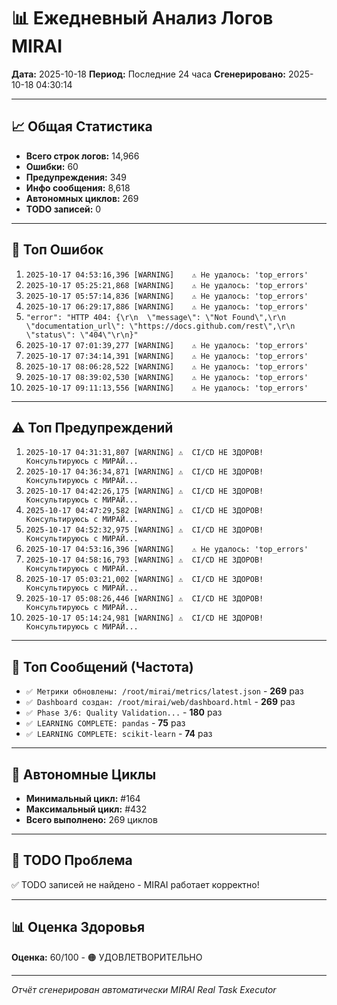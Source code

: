 # 📊 Ежедневный Анализ Логов MIRAI

**Дата:** 2025-10-18
**Период:** Последние 24 часа
**Сгенерировано:** 2025-10-18 04:30:14

---

## 📈 Общая Статистика

- **Всего строк логов:** 14,966
- **Ошибки:** 60
- **Предупреждения:** 349
- **Инфо сообщения:** 8,618
- **Автономных циклов:** 269
- **TODO записей:** 0

---

## 🔴 Топ Ошибок

1. `2025-10-17 04:53:16,396 [WARNING]    ⚠️ Не удалось: 'top_errors'`
2. `2025-10-17 05:25:21,868 [WARNING]    ⚠️ Не удалось: 'top_errors'`
3. `2025-10-17 05:57:14,836 [WARNING]    ⚠️ Не удалось: 'top_errors'`
4. `2025-10-17 06:29:17,886 [WARNING]    ⚠️ Не удалось: 'top_errors'`
5. `"error": "HTTP 404: {\r\n  \"message\": \"Not Found\",\r\n  \"documentation_url\": \"https://docs.github.com/rest\",\r\n  \"status\": \"404\"\r\n}"`
6. `2025-10-17 07:01:39,277 [WARNING]    ⚠️ Не удалось: 'top_errors'`
7. `2025-10-17 07:34:14,391 [WARNING]    ⚠️ Не удалось: 'top_errors'`
8. `2025-10-17 08:06:28,522 [WARNING]    ⚠️ Не удалось: 'top_errors'`
9. `2025-10-17 08:39:02,530 [WARNING]    ⚠️ Не удалось: 'top_errors'`
10. `2025-10-17 09:11:13,556 [WARNING]    ⚠️ Не удалось: 'top_errors'`

---

## ⚠️ Топ Предупреждений

1. `2025-10-17 04:31:31,807 [WARNING] ⚠️  CI/CD НЕ ЗДОРОВ! Консультируюсь с МИРАЙ...`
2. `2025-10-17 04:36:34,871 [WARNING] ⚠️  CI/CD НЕ ЗДОРОВ! Консультируюсь с МИРАЙ...`
3. `2025-10-17 04:42:26,175 [WARNING] ⚠️  CI/CD НЕ ЗДОРОВ! Консультируюсь с МИРАЙ...`
4. `2025-10-17 04:47:29,582 [WARNING] ⚠️  CI/CD НЕ ЗДОРОВ! Консультируюсь с МИРАЙ...`
5. `2025-10-17 04:52:32,975 [WARNING] ⚠️  CI/CD НЕ ЗДОРОВ! Консультируюсь с МИРАЙ...`
6. `2025-10-17 04:53:16,396 [WARNING]    ⚠️ Не удалось: 'top_errors'`
7. `2025-10-17 04:58:16,793 [WARNING] ⚠️  CI/CD НЕ ЗДОРОВ! Консультируюсь с МИРАЙ...`
8. `2025-10-17 05:03:21,002 [WARNING] ⚠️  CI/CD НЕ ЗДОРОВ! Консультируюсь с МИРАЙ...`
9. `2025-10-17 05:08:26,446 [WARNING] ⚠️  CI/CD НЕ ЗДОРОВ! Консультируюсь с МИРАЙ...`
10. `2025-10-17 05:14:24,981 [WARNING] ⚠️  CI/CD НЕ ЗДОРОВ! Консультируюсь с МИРАЙ...`

---

## 💬 Топ Сообщений (Частота)

- `✅ Метрики обновлены: /root/mirai/metrics/latest.json` - **269** раз
- `✅ Dashboard создан: /root/mirai/web/dashboard.html` - **269** раз
- `✅ Phase 3/6: Quality Validation...` - **180** раз
- `✅ LEARNING COMPLETE: pandas` - **75** раз
- `✅ LEARNING COMPLETE: scikit-learn` - **74** раз

---

## 🔄 Автономные Циклы

- **Минимальный цикл:** #164
- **Максимальный цикл:** #432
- **Всего выполнено:** 269 циклов

---

## 🚨 TODO Проблема

✅ TODO записей не найдено - MIRAI работает корректно!

---

## 📊 Оценка Здоровья

**Оценка:** 60/100 - 🟠 УДОВЛЕТВОРИТЕЛЬНО

---

*Отчёт сгенерирован автоматически MIRAI Real Task Executor*
